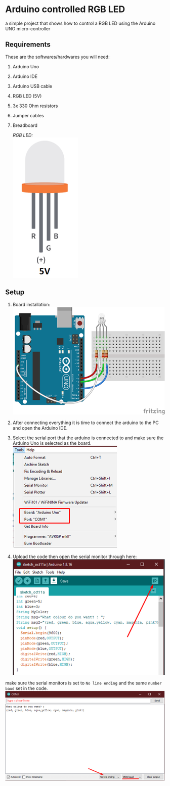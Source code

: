 # Arduino controlled RGB LED

a simple project that shows how to control a RGB LED using the Arduino UNO micro-controller

## Requirements

These are the softwares/hardwares you will need:

1. Arduino Uno
2. Arduino IDE
3. Arduino USB cable
4. RGB LED (5V)
5. 3x 330 Ohm resistors
6. Jumper cables
7. Breadboard

	*RGB LED:*  
	![rgb-led](screenshots/RGB-LED.bmp)

## Setup

1. Board installation:  
	![board-setup](screenshots/board-setup.bmp)

2. After connecting everything it is time to connect the arduino to the PC and open the Arduino IDE.  

3. Select the serial port that the arduino is connected to and make sure the Arduino Uno is selected as the board.  
	![select-board](screenshots/select-board.bmp)

4. Upload the code then open the serial monitor through here:  
	![serial-monitor](screenshots/open-serial-monitor.bmp)  

make sure the serial monitors is set to `No line ending` and the same `number baud` set in the code. 
	![monitor-config](screenshots/serial-monitor-config.bmp)